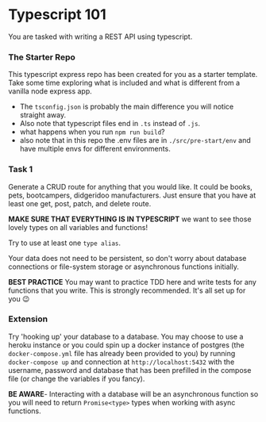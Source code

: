 # Typescript 101

You are tasked with writing a REST API using typescript.

### The Starter Repo

This typescript express repo has been created for you as a starter template. Take some time exploring what is included and what is different from a vanilla node express app.

- The `tsconfig.json` is probably the main difference you will notice straight away.
- Also note that typescript files end in `.ts` instead of `.js`.
- what happens when you run `npm run build`?
- also note that in this repo the .env files are in `./src/pre-start/env` and have multiple envs for different environments.

### Task 1

Generate a CRUD route for anything that you would like. It could be books, pets, bootcampers, didgeridoo manufacturers. Just ensure that you have at least one get, post, patch, and delete route.

**MAKE SURE THAT EVERYTHING IS IN TYPESCRIPT** we want to see those lovely types on all variables and functions!

Try to use at least one `type alias`.

Your data does not need to be persistent, so don't worry about database connections or file-system storage or asynchronous functions initially.

**BEST PRACTICE** You may want to practice TDD here and write tests for any functions that you write. This is strongly recommended. It's all set up for you 😉

### Extension

Try 'hooking up' your database to a database. You may choose to use a heroku instance or you could spin up a docker instance of postgres (the `docker-compose.yml` file has already been provided to you) by running `docker-compose up` and connection at `http://localhost:5432` with the username, password and database that has been prefilled in the compose file (or change the variables if you fancy).

**BE AWARE**- Interacting with a database will be an asynchronous function so you will need to return `Promise<type>` types when working with async functions.
